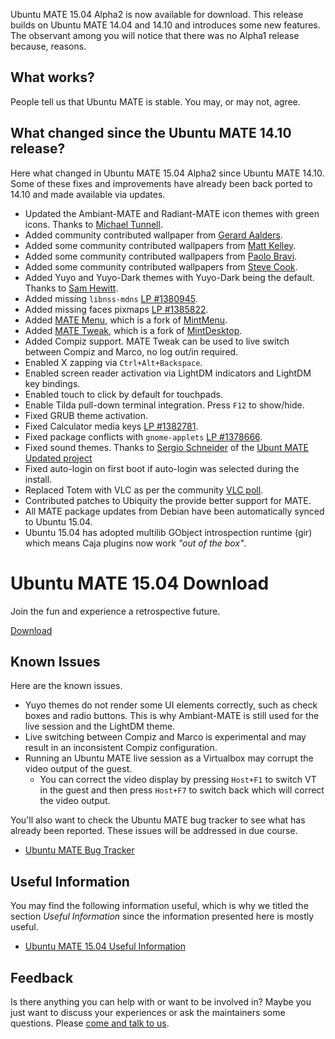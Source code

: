 <!--
.. title: Ubuntu MATE 15.04 Alpha2
.. slug: ubuntu-mate-vivid-alpha2
.. date: 2015-01-22 23:53:37 UTC
.. tags: Ubuntu,MATE,Vivid,alpha
.. link:
.. description:
.. type: text
.. author: Martin Wimpress
-->

Ubuntu MATE 15.04 Alpha2 is now available for download. This release builds
on Ubuntu MATE 14.04 and 14.10 and introduces some new features. The observant
among you will notice that there was no Alpha1 release because, reasons.

## What works?

People tell us that Ubuntu MATE is stable. You may, or may not, agree.

## What changed since the Ubuntu MATE 14.10 release?

Here what changed in Ubuntu MATE 15.04 Alpha2 since Ubuntu MATE 14.10. Some of
these fixes and improvements have already been back ported to 14.10 and made
available via updates.

  * Updated the Ambiant-MATE and Radiant-MATE icon themes with green icons. Thanks to [Michael Tunnell](http://michaeltunnell.com/).
  * Added community contributed wallpaper from [Gerard Aalders](https://plus.google.com/101077282481991372459/posts/RYALQj6Bc32).
  * Added some community contributed wallpapers from [Matt Kelley](https://ubuntu-mate.community/t/electragicians-wallpapers-with-svg-files-for-your-altering-pleasure/137).
  * Added some community contributed wallpapers from [Paolo Bravi](https://ubuntu-mate.community/t/ubuntu-mate-photo-wallpapers-feel-free-to-use/157).
  * Added some community contributed wallpapers from [Steve Cook](https://ubuntu-mate.community/t/desktop-wallpapers-for-anyone-who-wants-a-copy/135).
  * Added Yuyo and Yuyo-Dark themes with Yuyo-Dark being the default. Thanks to [Sam Hewitt](http://snwh.org).
  * Added missing `libnss-mdns` [LP #1380945](https://bugs.launchpad.net/ubuntu-mate/+bug/1380945).
  * Added missing faces pixmaps [LP #1385822](https://bugs.launchpad.net/ubuntu-mate/+bug/1385822).
  * Added [MATE Menu](https://bitbucket.org/flexiondotorg/mate-menu), which is a fork of [MintMenu](https://github.com/linuxmint/mintmenu).
  * Added [MATE Tweak](https://bitbucket.org/flexiondotorg/mate-tweak), which is a fork of [MintDesktop](https://github.com/linuxmint/mintdesktop).
  * Added Compiz support. MATE Tweak can be used to live switch between Compiz and Marco, no log out/in required.
  * Enabled X zapping via `Ctrl+Alt+Backspace`. 
  * Enabled screen reader activation via LightDM indicators and LightDM key bindings.
  * Enabled touch to click by default for touchpads.
  * Enable Tilda pull-down terminal integration. Press `F12` to show/hide.
  * Fixed GRUB theme activation.
  * Fixed Calculator media keys [LP #1382781](https://bugs.launchpad.net/ubuntu-mate/+bug/1382781).
  * Fixed package conflicts with `gnome-applets` [LP #1378666](https://bugs.launchpad.net/ubuntu-mate/+bug/1378666).
  * Fixed sound themes. Thanks to [Sergio Schneider](https://plus.google.com/116549967007914384885/about) of the [Ubunt MATE Updated project](http://sourceforge.net/projects/uumate/)
  * Fixed auto-login on first boot if auto-login was selected during the install.
  * Replaced Totem with VLC as per the community [VLC poll](https://plus.google.com/103917631499285627130/posts/T97fZ7vbuUj).
  * Contributed patches to Ubiquity the provide better support for MATE.
  * All MATE package updates from Debian have been automatically synced to Ubuntu 15.04.
  * Ubuntu 15.04 has adopted multilib GObject introspection runtime (gir) which means Caja plugins now work *"out of the box"*.

<div class="bs-component">
    <div class="jumbotron">
        <h1>Ubuntu MATE 15.04 Download</h1>
        <p>Join the fun and experience a retrospective future.</p>
        <a href="/vivid/" class="btn btn-primary btn-lg">Download</a>
        </p>
    </div>
</div>

## Known Issues

Here are the known issues.

  * Yuyo themes do not render some UI elements correctly, such as check boxes
  and radio buttons. This is why Ambiant-MATE is still used for the live session
  and the LightDM theme.
  * Live switching between Compiz and Marco is experimental and may result in an
  inconsistent Compiz configuration.  
  * Running an Ubuntu MATE live session as a Virtualbox may corrupt the video
  output of the guest.
    * You can correct the video display by pressing `Host+F1` to switch
    VT in the guest and then press `Host+F7` to switch back which will
    correct the video output.

You'll also want to check the Ubuntu MATE bug tracker to see what has already
been reported. These issues will be addressed in due course.

  * [Ubuntu MATE Bug Tracker](https://bugs.launchpad.net/ubuntu-mate)

## Useful Information

You may find the following information useful, which is why we titled 
the section *Useful Information* since the information presented here
is mostly useful.

  * [Ubuntu MATE 15.04 Useful Information](https://ubuntu-mate.community/t/ubuntu-mate-14-10-and-15-04-useful-information/24)

## Feedback

Is there anything you can help with or want to be involved in? Maybe you just
want to discuss your experiences or ask the maintainers some questions. Please
[come and talk to us](https://ubuntu-mate.community/).

